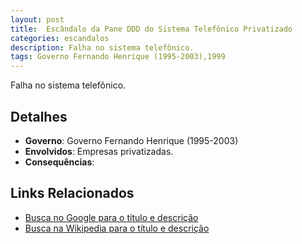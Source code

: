```yaml
---
layout: post
title:  Escândalo da Pane DDD do Sistema Telefônico Privatizado
categories: escandalos
description: Falha no sistema telefônico.
tags: Governo Fernando Henrique (1995-2003),1999
---
```


Falha no sistema telefônico.

## Detalhes
- **Governo**: Governo Fernando Henrique (1995-2003)
- **Envolvidos**: Empresas privatizadas.
- **Consequências**: 

## Links Relacionados
- [Busca no Google para o título e descrição](https://www.google.com/search?q=Esc%C3%A2ndalo%20da%20Pane%20DDD%20do%20Sistema%20Telef%C3%B4nico%20Privatizado%20Falha%20no%20sistema%20telef%C3%B4nico.%20Governo%20Fernando%20Henrique%20%281995-2003%29)
- [Busca na Wikipedia para o título e descrição](https://en.wikipedia.org/w/index.php?search=Esc%C3%A2ndalo%20da%20Pane%20DDD%20do%20Sistema%20Telef%C3%B4nico%20Privatizado%20Falha%20no%20sistema%20telef%C3%B4nico.%20Governo%20Fernando%20Henrique%20%281995-2003%29)
